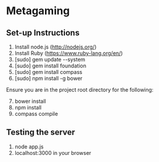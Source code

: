 Metagaming
==========


Set-up Instructions
-------------------

1. Install node.js (http://nodejs.org/)
2. Install Ruby (https://www.ruby-lang.org/en/)
3. [sudo] gem update --system
4. [sudo] gem install foundation
5. [sudo] gem install compass
6. [sudo] npm install -g bower

Ensure you are in the project root directory for the following:

7. bower install
8. npm install
9. compass compile


Testing the server
------------------

1. node app.js
2. localhost:3000 in your browser